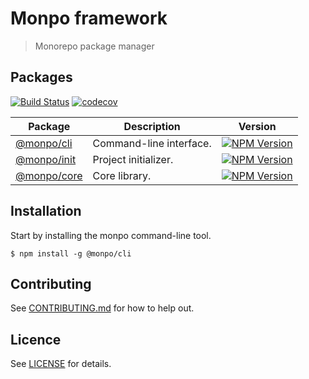 # Monpo framework

> Monorepo package manager

## Packages

[![Build Status](https://travis-ci.org/monpo/monorepo.svg?branch=master)](https://travis-ci.org/monpo/monorepo)&nbsp;[![codecov](https://codecov.io/gh/monpo/monorepo/branch/master/graph/badge.svg)](https://codecov.io/gh/monpo/monorepo)

| Package | Description | Version
|-|-|-
| [@monpo/cli](https://github.com/monpo/monorepo/tree/master/packages/monpo-cli) | Command-line interface. | [![NPM Version](https://badge.fury.io/js/@monpo%2Fcli.svg)](https://badge.fury.io/js/monpo%2Fcli)
| [@monpo/init](https://github.com/monpo/monorepo/tree/master/packages/monpo-init) | Project initializer. | [![NPM Version](https://badge.fury.io/js/@monpo%init.svg)](https://badge.fury.io/js/monpo%init)
| [@monpo/core](https://github.com/monpo/monorepo/tree/master/packages/monpo-core) | Core library. | [![NPM Version](https://badge.fury.io/js/@monpo%2Fcore.svg)](https://badge.fury.io/js/monpo%2Fcore)

## Installation

Start by installing the monpo command-line tool.

```
$ npm install -g @monpo/cli
```

## Contributing

See [CONTRIBUTING.md](https://github.com/monpo/monorepo/blob/master/CONTRIBUTING.md) for how to help out.

## Licence

See [LICENSE](https://github.com/monpo/monorepo/blob/master/LICENCE) for details.
